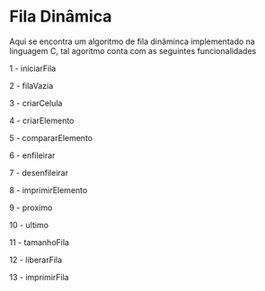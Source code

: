 # Fila Dinâmica
Aqui se encontra um algoritmo de fila dinâminca implementado na linguagem C, tal agoritmo conta com as seguintes funcionalidades

1 - iniciarFila


2 - filaVazia


3 - criarCelula


4 - criarElemento


5 - compararElemento


6 - enfileirar


7 - desenfileirar


8 - imprimirElemento


9 - proximo


10 - ultimo


11 - tamanhoFila


12 - liberarFila


13 - imprimirFila